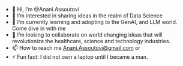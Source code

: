 - 👋 Hi, I’m @Anani Assoutovi
- 👀 I’m interested in sharing ideas in the realm of Data Science
- 🌱 I’m currently learning and adopting to the GenAI, and LLM world. Come dive in with me
- 💞️ I’m looking to collaborate on world changing ideas that will revolutionize the healthcare, science and technology industries.
- 📫 How to reach me Anani.Assoutovi@gmail.com or <?/?>
- ⚡ Fun fact: I did not own a laptop until I became a man.

<!---
Anani-Assoutovi/Anani-Assoutovi is a ✨ special ✨ repository because its `README.md` (this file) appears on your GitHub profile.
You can click the Preview link to take a look at your changes.
--->

